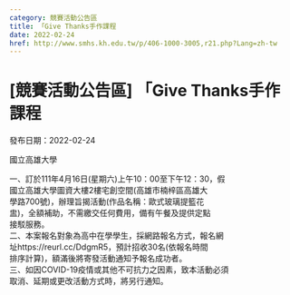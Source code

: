 ```yaml
---
category: 競賽活動公告區
title: 「Give Thanks手作課程
date: 2022-02-24
href: http://www.smhs.kh.edu.tw/p/406-1000-3005,r21.php?Lang=zh-tw
---
```


# [競賽活動公告區] 「Give Thanks手作課程

發布日期：2022-02-24

國立高雄大學  
  
一、訂於111年4月16日(星期六)上午10：00至下午12：30，假  
國立高雄大學圖資大樓2樓宅創空間(高雄市楠梓區高雄大  
學路700號)，辦理旨揭活動(作品名稱：歐式玻璃提籃花  
盅)，全額補助，不需繳交任何費用，備有午餐及提供定點  
接駁服務。  
二、本案報名對象為高中在學學生，採網路報名方式，報名網  
址https://reurl.cc/DdgmR5，預計招收30名(依報名時間  
排序計算)，額滿後將寄發活動通知予報名成功者。  
三、如因COVID-19疫情或其他不可抗力之因素，致本活動必須  
取消、延期或更改活動方式時，將另行通知。

